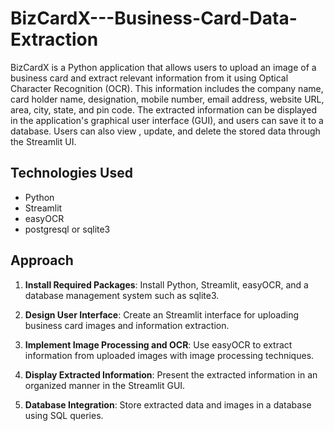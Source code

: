 # BizCardX---Business-Card-Data-Extraction

BizCardX is a Python application that allows users to upload an image of a business card and extract relevant information from it using Optical Character Recognition (OCR). This information includes the company name, card holder name, designation, mobile number, email address, website URL, area, city, state, and pin code. The extracted information can be displayed in the application's graphical user interface (GUI), and users can save it to a database. Users can also view , update, and delete the stored data through the Streamlit UI.

## Technologies Used

- Python
- Streamlit
- easyOCR
- postgresql or sqlite3


## Approach

1. **Install Required Packages**: Install Python, Streamlit, easyOCR, and a database management system such as sqlite3.

2. **Design User Interface**: Create an Streamlit interface for uploading business card images and information extraction.

3. **Implement Image Processing and OCR**: Use easyOCR to extract information from uploaded images with image processing techniques.

4. **Display Extracted Information**: Present the extracted information in an organized manner in the Streamlit GUI.

5. **Database Integration**: Store extracted data and images in a database using SQL queries.


